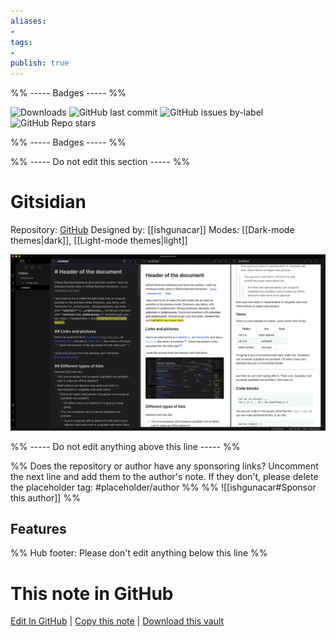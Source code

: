 ```yaml
---
aliases:
- 
tags: 
- 
publish: true
---
```


%% ----- Badges ----- %%

![Downloads](https://img.shields.io/badge/downloads-7241-573E7A?style=for-the-badge&logo=)
![GitHub last commit](https://img.shields.io/github/last-commit/ishgunacar/gitsidian?color=573E7A&label=last%20update&logo=github&style=for-the-badge)
![GitHub issues by-label](https://img.shields.io/github/issues/ishgunacar/gitsidian/help%20wanted?color=573E7A&logo=github&style=for-the-badge) 
![GitHub Repo stars](https://img.shields.io/github/stars/ishgunacar/gitsidian?color=573E7A&logo=github&style=for-the-badge)

%% ----- Badges ----- %%

%% ----- Do not edit this section ----- %%

# Gitsidian

Repository: [GitHub](https://github.com/ishgunacar/gitsidian)
Designed by: [[ishgunacar]]
Modes: [[Dark-mode themes|dark]], [[Light-mode themes|light]]



![screenshot](https://github.com/ishgunacar/gitsidian/raw/master/showcase.png)

%% ----- Do not edit anything above this line ----- %% 

%% Does the repository or author have any sponsoring links? Uncomment the next line and add them to the author's note. If they don't, please delete the placeholder tag: #placeholder/author %%
%% ![[ishgunacar#Sponsor this author]] %%


## Features



%% Hub footer: Please don't edit anything below this line %%

# This note in GitHub

<span class="git-footer">[Edit In GitHub](https://github.dev/obsidian-community/obsidian-hub/blob/main/02%20-%20Community%20Expansions/02.05%20All%20Community%20Expansions/Themes/Gitsidian.md "git-hub-edit-note") | [Copy this note](https://raw.githubusercontent.com/obsidian-community/obsidian-hub/main/02%20-%20Community%20Expansions/02.05%20All%20Community%20Expansions/Themes/Gitsidian.md "git-hub-copy-note") | [Download this vault](https://github.com/obsidian-community/obsidian-hub/archive/refs/heads/main.zip "git-hub-download-vault") </span>
